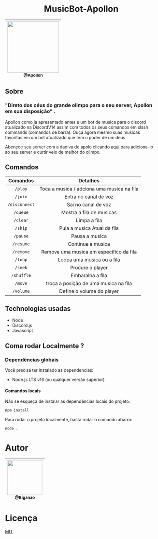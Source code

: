 <div align="center">
  <h1> MusicBot-Apollon </h1>

| [<img src="https://user-images.githubusercontent.com/103335886/214218104-2a79e9db-aff2-43b9-8888-a33ae80b809f.png" width=170><br><sub>@Apollon</sub>](https://discord.com/api/oauth2/authorize?client_id=1054594314841358436&permissions=8&scope=bot%20applications.commands) |
| :-------------------------------------------------------------------------------------------------------------------: |

</div>

## Sobre 

### "Direto dos céus do grande olimpo para o seu server, Apollon em sua disposição" .

Apollon como ja apresentado antes e um bot de musica para o discord atualizado na DiscordV14 assim com todos os seus comandos em slash commands (comandos de barra). Ouça agora mesmo suas musicas favoritas em um bot atualizado que tem o poder de um deus. 

Abençoe seu server com a dadiva de apolo clicando <a href="https://discord.com/api/oauth2/authorize?client_id=1054594314841358436&permissions=8&scope=bot%20applications.commands"> aqui </a> para adiciona-lo ao seu server e curtir veio de melhor do olimpo.  

## Comandos 

|     Comandos   |                     Detalhes                    |                              
| :---------------: | :---------------------------------------------: | 
|      `/play`       |        Toca a musica / adciona uma musica na fila       | 
|      `/join`       |        Entra no canal de voz        |
|      `/disconnect`       |       Sai no canal de voz        |  
|      `/queue`       |        Mostra a fila de musicas        |  
|      `/clear`       |        Limpa a fila        |  
|      `/skip`       |        Pula a musica Atual da fila        |  
|      `/pause`       |        Pausa a musica        |  
|      `/resume`       |        Continua a musica        |  
|      `/remove`       |        Remove uma musica em especifico da fila        |  
|      `/loop`       |        Loopa uma musica ou a fila        |  
|      `/seek`       |        Procure o player 
|      `/shuffle`       |       Embaralha a fila    |     
|      `/move`       |        troca a posição de uma musica na fila   |  
|      `/volume`       |        Define o volume do player        |  

## Technologias usadas

 * Node
 * Discord.js
 * Javascript

## Coma rodar Localmente ?

### Dependências globais

Você precisa ter instalado as dependencias:

- Node.js LTS v16 (ou qualquer versão superior)

#### Comandos locais

Não se esqueça de instalar as dependências locais do projeto:

```bash
npm install
```

Para rodar o projeto localmente, basta rodar o comando abaixo:

```bash
node .
```

# Autor
<div align="center">

| [<img src="https://github.com/Biganao.png?size=115" width=115><br><sub>@Biganao</sub>](https://github.com/Biganao) |
| :-------------------------------------------------------------------------------------------------------------------: |

</div>

# Licença
[MIT](./LICENSE)
